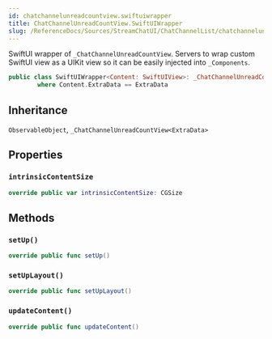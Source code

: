 ```yaml
---
id: chatchannelunreadcountview.swiftuiwrapper 
title: ChatChannelUnreadCountView.SwiftUIWrapper
slug: /ReferenceDocs/Sources/StreamChatUI/ChatChannelList/chatchannelunreadcountview.swiftuiwrapper
---
```


SwiftUI wrapper of `_ChatChannelUnreadCountView`.
Servers to wrap custom SwiftUI view as a UIKit view so it can be easily injected into `_Components`.

``` swift
public class SwiftUIWrapper<Content: SwiftUIView>: _ChatChannelUnreadCountView<ExtraData>, ObservableObject
        where Content.ExtraData == ExtraData
```

## Inheritance

`ObservableObject`, `_ChatChannelUnreadCountView<ExtraData>`

## Properties

### `intrinsicContentSize`

``` swift
override public var intrinsicContentSize: CGSize 
```

## Methods

### `setUp()`

``` swift
override public func setUp() 
```

### `setUpLayout()`

``` swift
override public func setUpLayout() 
```

### `updateContent()`

``` swift
override public func updateContent() 
```
